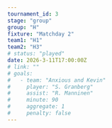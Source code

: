 ```yaml
---
tournament_id: 3
stage: "group"
group: "H"
fixture: "Matchday 2"
team1: "H1"
team2: "H3"
# status: "played"
date: 2026-3-11T17:00:00Z
# link: ""
# goals:
#   - team: "Anxious and Kevin"
#     player: "S. Granberg"
#     assist: "R. Manninen"
#     minute: 90
#     aggregate: 1
#     penalty: false
---
```

